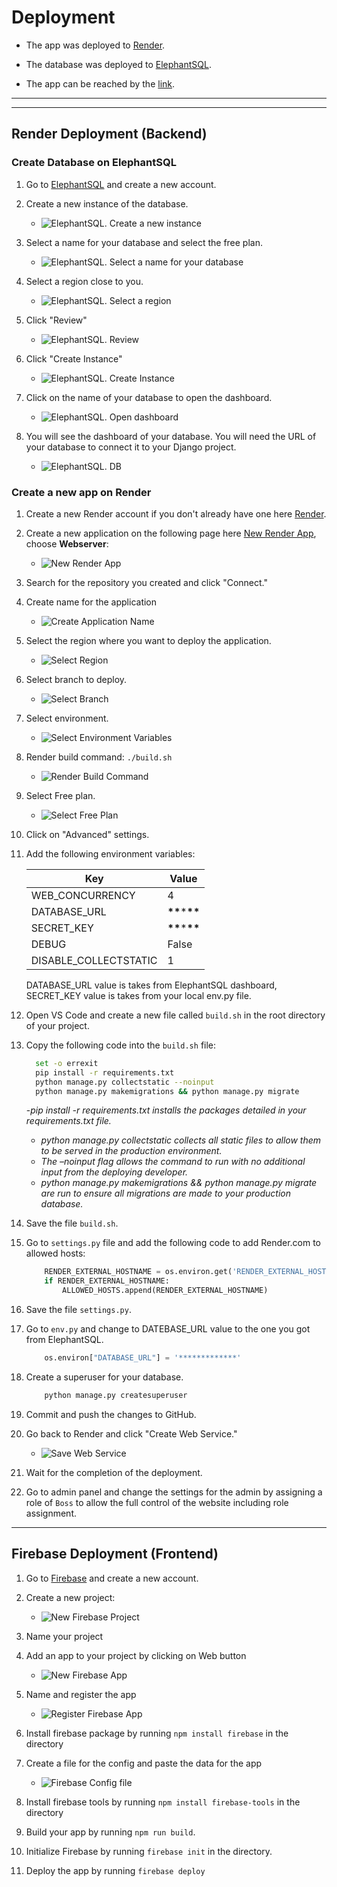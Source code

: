 # Deployment

- The app was deployed to [Render](https://render.com/).
- The database was deployed to [ElephantSQL](https://www.elephantsql.com/).

- The app can be reached by the [link](https://driveready.onrender.com/).

---

---

## Render Deployment (Backend)

### Create Database on ElephantSQL

1. Go to [ElephantSQL](https://www.elephantsql.com/) and create a new account.

2. Create a new instance of the database.

   - ![ElephantSQL. Create a new instance](documentaion/deployment/elephantsql_create_new_instance.png)

3. Select a name for your database and select the free plan.

   - ![ElephantSQL. Select a name for your database](documentaion/deployment/elephantsql_name.png)

4. Select a region close to you.

   - ![ElephantSQL. Select a region](documentaion/deployment/elephantsql_select_region.png)

5. Click "Review"

   - ![ElephantSQL. Review](documentaion/deployment/elephantsql_click_review.png)

6. Click "Create Instance"

   - ![ElephantSQL. Create Instance](documentaion/deployment/elephantsql_click_create_instance.png)

7. Click on the name of your database to open the dashboard.

   - ![ElephantSQL. Open dashboard](documentaion/deployment/elephantsql_click_db_name.png)

8. You will see the dashboard of your database. You will need the URL of your database to connect it to your Django project.

   - ![ElephantSQL. DB](documentaion/deployment/elephantsql_db_url.png)

### Create a new app on Render

1.  Create a new Render account if you don't already have one here [Render](https://render.com/).

2.  Create a new application on the following page here [New Render App](https://dashboard.render.com/), choose **Webserver**:

    - ![New Render App](documentaion/deployment/render_new_web_service.png)

3.  Search for the repository you created and click "Connect."

4.  Create name for the application

    - ![Create Application Name](documentaion/deployment/render_create_name.png)

5.  Select the region where you want to deploy the application.

    - ![Select Region](documentaion/deployment/render_select_region.png)

6.  Select branch to deploy.

    - ![Select Branch](documentaion/deployment/render_select_branch.png)

7.  Select environment.

    - ![Select Environment Variables](documentaion/deployment/render_select_environment.png)

8.  Render build command: `./build.sh`

    - ![Render Build Command](documentaion/deployment/render_build_command.png)

9.  Select Free plan.

    - ![Select Free Plan](documentaion/deployment/render_payment_info.png)

10. Click on "Advanced" settings.

11. Add the following environment variables:

    | Key                   | Value              |
    | --------------------- | ------------------ |
    | WEB_CONCURRENCY       | 4                  |
    | DATABASE_URL          | **\*\***\***\*\*** |
    | SECRET_KEY            | **\*\***\***\*\*** |
    | DEBUG                 | False              |
    | DISABLE_COLLECTSTATIC | 1                  |

    DATABASE_URL value is takes from ElephantSQL dashboard, SECRET_KEY value is takes from your local env.py file.

12. Open VS Code and create a new file called `build.sh` in the root directory of your project.

13. Copy the following code into the `build.sh` file:

    ```bash
      set -o errexit
      pip install -r requirements.txt
      python manage.py collectstatic --noinput
      python manage.py makemigrations && python manage.py migrate
    ```

    -_pip install -r requirements.txt installs the packages detailed in your requirements.txt file._

    - _python manage.py collectstatic collects all static files to allow them to be served in the production environment._
    - _The –noinput flag allows the command to run with no additional input from the deploying developer._
    - _python manage.py makemigrations && python manage.py migrate are run to ensure all migrations are made to your production database._

14. Save the file `build.sh`.

15. Go to `settings.py` file and add the following code to add Render.com to allowed hosts:

    ```python
        RENDER_EXTERNAL_HOSTNAME = os.environ.get('RENDER_EXTERNAL_HOSTNAME')
        if RENDER_EXTERNAL_HOSTNAME:
            ALLOWED_HOSTS.append(RENDER_EXTERNAL_HOSTNAME)
    ```

16. Save the file `settings.py`.

17. Go to `env.py` and change to DATEBASE_URL value to the one you got from ElephantSQL.

    ```python
        os.environ["DATABASE_URL"] = '*************'
    ```

18. Create a superuser for your database.

    ```bash
        python manage.py createsuperuser
    ```

19. Commit and push the changes to GitHub.

20. Go back to Render and click "Create Web Service."

    - ![Save Web Service](documentaion/deployment/render_create_web_service.png)

21. Wait for the completion of the deployment.

22. Go to admin panel and change the settings for the admin by assigning a role of `Boss` to allow the full control of the website including role assignment.

---

## Firebase Deployment (Frontend)

1. Go to [Firebase](https://firebase.google.com/) and create a new account.

2. Create a new project:

   - ![New Firebase Project](documentaion/deployment/firebase_create_project.png)

3. Name your project

4. Add an app to your project by clicking on Web button

   - ![New Firebase App](documentaion/deployment/firebase_choose_web.png)

5. Name and register the app

   - ![Register Firebase App](documentaion/deployment/firebase_add_web.png)

6. Install firebase package by running `npm install firebase` in the directory

7. Create a file for the config and paste the data for the app

   - ![Firebase Config file](documentaion/deployment/firebase_config_file.png)

8. Install firebase tools by running `npm install firebase-tools` in the directory

9. Build your app by running `npm run build`.

10. Initialize Firebase by running `firebase init` in the directory.

11. Deploy the app by running `firebase deploy`

